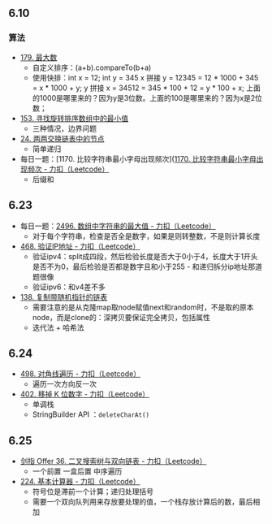 ## 6.10
### 算法
- [179. 最大数](https://leetcode.cn/problems/largest-number)
	- 自定义排序：(a+b).compareTo(b+a)
	- 使用快排：int x = 12; int y = 345 x 拼接 y = 12345 = 12 * 1000 + 345 = x * 1000 + y; y 拼接 x = 34512 = 345 * 100 + 12 = y * 100 + x; 上面的1000是哪里来的？因为y是3位数。上面的100是哪里来的？因为x是2位数；
- [153. 寻找旋转排序数组中的最小值](https://leetcode.cn/problems/find-minimum-in-rotated-sorted-array)
	- 三种情况，边界问题
-  [24. 两两交换链表中的节点](https://leetcode.cn/problems/swap-nodes-in-pairs)
	- 简单递归
- 每日一题：[1170. 比较字符串最小字母出现频次]([1170. 比较字符串最小字母出现频次 - 力扣（Leetcode）](https://leetcode.cn/problems/compare-strings-by-frequency-of-the-smallest-character/)
	- 后缀和

## 6.23
- 每日一题：[2496. 数组中字符串的最大值 - 力扣（Leetcode）](https://leetcode.cn/problems/maximum-value-of-a-string-in-an-array/description/)
	- 对于每个字符串，检查是否全是数字，如果是则转整数，不是则计算长度
-  [468. 验证IP地址 - 力扣（Leetcode）](https://leetcode.cn/problems/validate-ip-address/description/)
	- 验证ipv4：split成四段，然后检验长度是否大于0小于4，长度大于1开头是否不为0，最后检验是否都是数字且和小于255
			- 和递归拆分ip地址那道题很像
	- 验证ipv6：和v4差不多
-  [138. 复制带随机指针的链表](https://leetcode.cn/problems/copy-list-with-random-pointer)
	- 需要注意的是从克隆map取node赋值next和random时，不是取的原本node，而是clone的：深拷贝要保证完全拷贝，包括属性
	- 迭代法 + 哈希法

## 6.24
- [498. 对角线遍历 - 力扣（Leetcode）](https://leetcode.cn/problems/diagonal-traverse/)
	- 遍历一次方向反一次
- [402. 移掉 K 位数字 - 力扣（Leetcode）](https://leetcode.cn/problems/remove-k-digits/)
	- 单调栈
	- StringBuilder API ：`deleteCharAt()`

## 6.25
- [剑指 Offer 36. 二叉搜索树与双向链表 - 力扣（Leetcode）](https://leetcode.cn/problems/er-cha-sou-suo-shu-yu-shuang-xiang-lian-biao-lcof/)
	- 一个前置 一盒后置 中序遍历
- [224. 基本计算器 - 力扣（Leetcode）](https://leetcode.cn/problems/basic-calculator/)
	- 符号位是滞前一个计算；递归处理括号
	- 需要一个双向队列用来存放要处理的值，一个栈存放计算后的数，最后相加